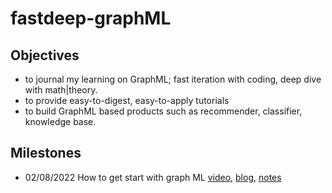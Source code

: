 # fastdeep-graphML

## Objectives
- to journal my learning on GraphML; fast iteration with coding, deep dive with math|theory.
- to provide easy-to-digest, easy-to-apply tutorials 
- to build GraphML based products such as recommender, classifier, knowledge base.

## Milestones
- 02/08/2022 How to get start with graph ML [video](https://www.youtube.com/watch?v=UGvbALEszws), [blog](https://gordicaleksa.medium.com/how-to-get-started-with-graph-machine-learning-afa53f6f963a), [notes]()
